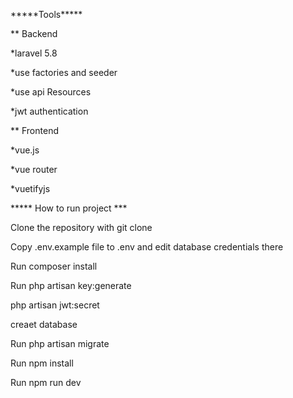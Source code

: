 <p>*****Tools*****</p>

<p> ** Backend
    
</p>
<p> 
  *laravel 5.8
</p>
<p> 
  *use factories and seeder
</p>
<p> 
  *use api Resources
</p>
<p> 
  *jwt authentication
</p>

<p> ** Frontend
    
</p>
<p> 
  *vue.js
</p>
<p> 
  *vue router
</p>
<p> 
  *vuetifyjs
</p>


<p>***** How to run project ***</p>

<p>Clone the repository with git clone</p>

<p>Copy .env.example file to .env and edit database credentials there</p>

<p>Run composer install</p>

<p>Run php artisan key:generate</p>

<p>php artisan jwt:secret</p>

<p>creaet database</p>

<p>Run php artisan migrate</p>
 
<p>Run npm install</p>

<p>Run npm run dev</p>



